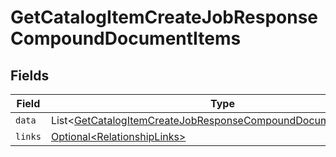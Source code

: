 # GetCatalogItemCreateJobResponseCompoundDocumentItems


## Fields

| Field                                                                                                                                                | Type                                                                                                                                                 | Required                                                                                                                                             | Description                                                                                                                                          |
| ---------------------------------------------------------------------------------------------------------------------------------------------------- | ---------------------------------------------------------------------------------------------------------------------------------------------------- | ---------------------------------------------------------------------------------------------------------------------------------------------------- | ---------------------------------------------------------------------------------------------------------------------------------------------------- |
| `data`                                                                                                                                               | List\<[GetCatalogItemCreateJobResponseCompoundDocumentDataData](../../models/components/GetCatalogItemCreateJobResponseCompoundDocumentDataData.md)> | :heavy_minus_sign:                                                                                                                                   | N/A                                                                                                                                                  |
| `links`                                                                                                                                              | [Optional\<RelationshipLinks>](../../models/components/RelationshipLinks.md)                                                                         | :heavy_minus_sign:                                                                                                                                   | N/A                                                                                                                                                  |